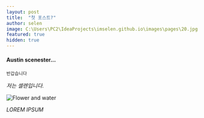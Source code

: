 ```yaml
---
layout: post
title:  "첫 포스트?"
author: selen
image: C:\Users\PC2\IdeaProjects\imselen.github.io\images\pages\20.jpg
featured: true
hidden: true 
---
```






#### Austin scenester...
<small> 반갑습니다 </small>




*저는 셀렌입니다.*



![Flower and water]({{site.baseurl}}/images/pages/13.jpg)


*LOREM IPSUM*




